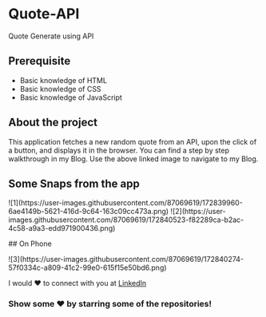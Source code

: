 # Quote-API
Quote Generate using API

## Prerequisite
- Basic knowledge of HTML
- Basic knowledge of CSS
- Basic knowledge of JavaScript

## About the project
This application fetches a new random quote from an API, upon the click of a button, and displays it in the browser. You can find a step by step walkthrough in my Blog. Use the above linked image to navigate to my Blog.

## Some Snaps from the app
<p>
![1](https://user-images.githubusercontent.com/87069619/172839960-6ae4149b-5621-416d-9c64-163c09cc473a.png)
![2](https://user-images.githubusercontent.com/87069619/172840523-f82289ca-b2ac-4c58-a9a3-edd971900436.png)

</p>
<p>
 ## On Phone
 <p>
![3](https://user-images.githubusercontent.com/87069619/172840274-57f0334c-a809-41c2-99e0-615f15e50bd6.png)

</p>

I would ❤ to connect with you at <a href="https://www.linkedin.com/in/vyomrana/">LinkedIn</a>

 ### Show some ❤️ by starring some of the repositories!
